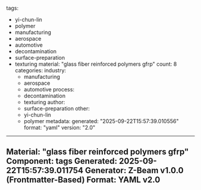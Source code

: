 tags:
  - yi-chun-lin
  - polymer
  - manufacturing
  - aerospace
  - automotive
  - decontamination
  - surface-preparation
  - texturing
material: "glass fiber reinforced polymers gfrp"
count: 8
categories:
  industry:
    - manufacturing
    - aerospace
    - automotive
  process:
    - decontamination
    - texturing
  author:
    - surface-preparation
  other:
    - yi-chun-lin
    - polymer
metadata:
  generated: "2025-09-22T15:57:39.010556"
  format: "yaml"
  version: "2.0"

---
Material: "glass fiber reinforced polymers gfrp"
Component: tags
Generated: 2025-09-22T15:57:39.011754
Generator: Z-Beam v1.0.0 (Frontmatter-Based)
Format: YAML v2.0
---